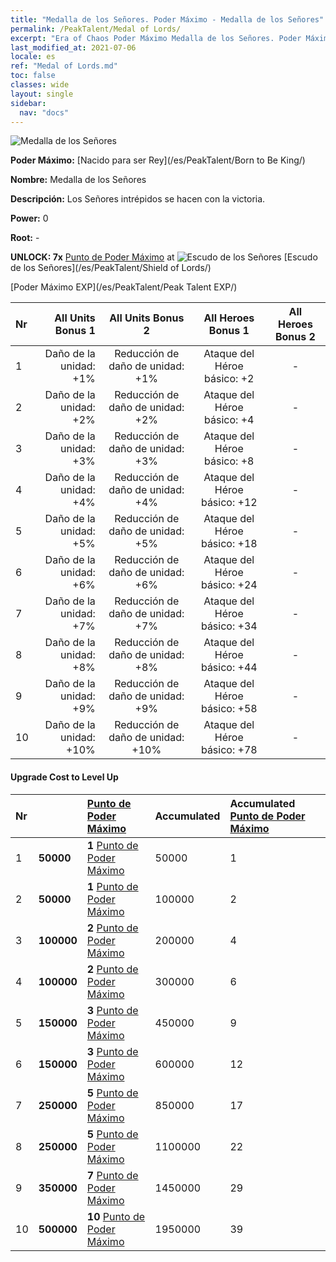 ```yaml
---
title: "Medalla de los Señores. Poder Máximo - Medalla de los Señores"
permalink: /PeakTalent/Medal of Lords/
excerpt: "Era of Chaos Poder Máximo Medalla de los Señores. Poder Máximo Medalla de los Señores. Medalla de los Señores"
last_modified_at: 2021-07-06
locale: es
ref: "Medal of Lords.md"
toc: false
classes: wide
layout: single
sidebar:
  nav: "docs"
---
```


  ![Medalla de los Señores](/images/pt/talent_4303.png)

  **Poder Máximo:** [Nacido para ser Rey](/es/PeakTalent/Born to Be King/)

  **Nombre:** Medalla de los Señores

  **Descripción:** Los Señores intrépidos se hacen con la victoria.

  **Power:** 0

  **Root:** -

  **UNLOCK: 7x** [Punto de Poder Máximo](/ItemsES/con_934/) at ![Escudo de los Señores](/images/pt/talent_4302.png) [Escudo de los Señores](/es/PeakTalent/Shield of Lords/)

  [Poder Máximo EXP](/es/PeakTalent/Peak Talent EXP/)

  | Nr | All Units Bonus 1 | All Units Bonus 2 | All Heroes Bonus 1 | All Heroes Bonus 2 |
  |:---|--------------:|:-------------:|:-------------:|:-------------:|
  | 1 | Daño de la unidad: +1% | Reducción de daño de unidad: +1% | Ataque del Héroe básico: +2 | - |
  | 2 | Daño de la unidad: +2% | Reducción de daño de unidad: +2% | Ataque del Héroe básico: +4 | - |
  | 3 | Daño de la unidad: +3% | Reducción de daño de unidad: +3% | Ataque del Héroe básico: +8 | - |
  | 4 | Daño de la unidad: +4% | Reducción de daño de unidad: +4% | Ataque del Héroe básico: +12 | - |
  | 5 | Daño de la unidad: +5% | Reducción de daño de unidad: +5% | Ataque del Héroe básico: +18 | - |
  | 6 | Daño de la unidad: +6% | Reducción de daño de unidad: +6% | Ataque del Héroe básico: +24 | - |
  | 7 | Daño de la unidad: +7% | Reducción de daño de unidad: +7% | Ataque del Héroe básico: +34 | - |
  | 8 | Daño de la unidad: +8% | Reducción de daño de unidad: +8% | Ataque del Héroe básico: +44 | - |
  | 9 | Daño de la unidad: +9% | Reducción de daño de unidad: +9% | Ataque del Héroe básico: +58 | - |
  | 10 | Daño de la unidad: +10% | Reducción de daño de unidad: +10% | Ataque del Héroe básico: +78 | - |


#### Upgrade Cost to Level Up

  | Nr | <i class="fas fa-coins"/> | [Punto de Poder Máximo](/ItemsES/con_934/) | Accumulated <i class="fas fa-coins"/> | Accumulated [Punto de Poder Máximo](/ItemsES/con_934/) |
  |:---|:--------------|:-------------|:-------------|:-------------|
  | 1 | **50000** | **1** [Punto de Poder Máximo](/ItemsES/con_934/) | 50000 | 1 |
  | 2 | **50000** | **1** [Punto de Poder Máximo](/ItemsES/con_934/) | 100000 | 2 |
  | 3 | **100000** | **2** [Punto de Poder Máximo](/ItemsES/con_934/) | 200000 | 4 |
  | 4 | **100000** | **2** [Punto de Poder Máximo](/ItemsES/con_934/) | 300000 | 6 |
  | 5 | **150000** | **3** [Punto de Poder Máximo](/ItemsES/con_934/) | 450000 | 9 |
  | 6 | **150000** | **3** [Punto de Poder Máximo](/ItemsES/con_934/) | 600000 | 12 |
  | 7 | **250000** | **5** [Punto de Poder Máximo](/ItemsES/con_934/) | 850000 | 17 |
  | 8 | **250000** | **5** [Punto de Poder Máximo](/ItemsES/con_934/) | 1100000 | 22 |
  | 9 | **350000** | **7** [Punto de Poder Máximo](/ItemsES/con_934/) | 1450000 | 29 |
  | 10 | **500000** | **10** [Punto de Poder Máximo](/ItemsES/con_934/) | 1950000 | 39 |

